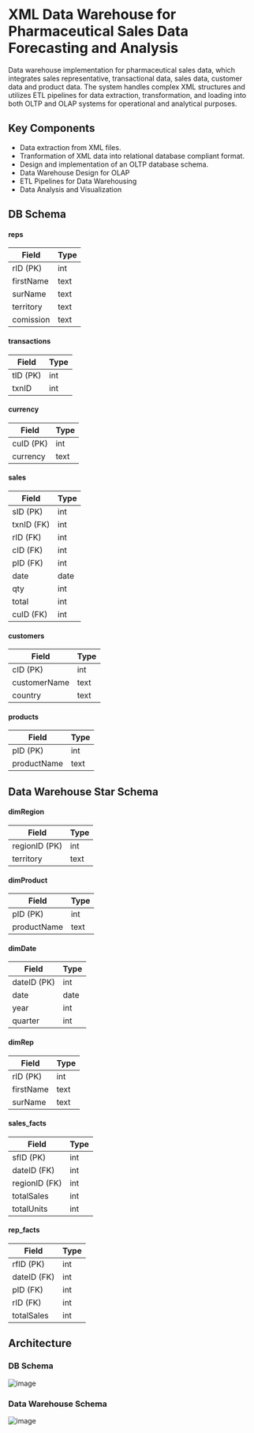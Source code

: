 # XML Data Warehouse for Pharmaceutical Sales Data Forecasting and Analysis
Data warehouse implementation for pharmaceutical sales data, which integrates sales representative, transactional data, sales data, customer data and product data. The system handles complex XML structures and utilizes ETL pipelines for data extraction, transformation, and loading into both OLTP and OLAP systems for operational and analytical purposes.

## Key Components
- Data extraction from XML files.
- Tranformation of XML data into relational database compliant format.
- Design and implementation of an OLTP database schema.
- Data Warehouse Design for OLAP
- ETL Pipelines for Data Warehousing
- Data Analysis and Visualization

## DB Schema
#### reps
| Field       | Type   |
|-------------|--------|
| rID (PK)    | int    |
| firstName   | text   |
| surName     | text   |
| territory   | text   |
| comission   | text   |

#### transactions
| Field       | Type   |
|-------------|--------|
| tID (PK)    | int    |
| txnID       | int    |

#### currency
| Field       | Type   |
|-------------|--------|
| cuID (PK)   | int    |
| currency    | text   |

#### sales
| Field       | Type   |
|-------------|--------|
| sID (PK)    | int    |
| txnID (FK)  | int    |
| rID (FK)    | int    |
| cID (FK)    | int    |
| pID (FK)    | int    |
| date        | date   |
| qty         | int    |
| total       | int    |
| cuID (FK)   | int    |

#### customers
| Field         | Type   |
|---------------|--------|
| cID (PK)      | int    |
| customerName  | text   |
| country       | text   |

#### products
| Field        | Type   |
|--------------|--------|
| pID (PK)     | int    |
| productName  | text   |

## Data Warehouse Star Schema
#### dimRegion
| Field        | Type   |
|--------------|--------|
| regionID (PK)| int    |
| territory    | text   |

#### dimProduct
| Field        | Type   |
|--------------|--------|
| pID (PK)     | int    |
| productName  | text   |

#### dimDate
| Field        | Type   |
|--------------|--------|
| dateID (PK)  | int    |
| date         | date   |
| year         | int    |
| quarter      | int    |

#### dimRep
| Field        | Type   |
|--------------|--------|
| rID (PK)     | int    |
| firstName    | text   |
| surName      | text   |

#### sales_facts
| Field         | Type   |
|---------------|--------|
| sfID (PK)     | int    |
| dateID (FK)   | int    |
| regionID (FK) | int    |
| totalSales    | int    |
| totalUnits    | int    |

#### rep_facts
| Field         | Type   |
|---------------|--------|
| rfID (PK)     | int    |
| dateID (FK)   | int    |
| pID (FK)      | int    |
| rID (FK)      | int    |
| totalSales    | int    |

## Architecture

### DB Schema

  ![image](https://github.com/indrajeetadityaroy9/xml_data_warehouse/assets/53830950/0eb7770b-6cf1-445c-b0bc-a3eb7a0eae14)

### Data Warehouse Schema

![image](https://github.com/indrajeetadityaroy9/xml_data_warehouse/assets/53830950/c702981c-96d8-4dc2-aa5d-5cbbd79edcfa)
